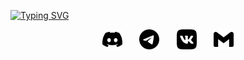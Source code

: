 <!-- Intro part -->
<!-- Typing SVG - https://github.com/DenverCoder1/readme-typing-svg -->

[![Typing SVG](https://readme-typing-svg.herokuapp.com?font=B612&color=309C46&size=60&center=true&vCenter=true&width=850&height=100&lines=Hello+there%2C+I'm..;+%F0%9F%91%8B+My+name+is+Hanabiraa+%F0%9F%8C%B2;%F0%9F%8C%B2%F0%9F%8C%B1%F0%9F%8C%B3++%F0%9F%8C%BF%F0%9F%8C%B2%F0%9F%8C%B2+%E2%98%98%EF%B8%8F%F0%9F%8C%B3++%F0%9F%8D%80+%F0%9F%8C%B2+)](https://git.io/typing-svg)


<!-- Social icons section -->
<p align="center" class="social" style="fill: #ff6c00">
  <a href="https://discordapp.com/users/734106915302408244/" alt="discord profile"><img width="32px" src="assets/discord.svg"/></a>
  &#8287;&#8287;&#8287;&#8287;&#8287;
  <a href="https://t.me/Hanabira1"><img width="32px" alt="telegram profile" title="DenverCoder1 Dev.to" src="assets/telegram.svg"></a>
  &#8287;&#8287;&#8287;&#8287;&#8287;
  <a href="https://vk.com/hogsik"><img width="32px" alt="Ko-fi" title="vk profile" src="assets/vk.svg"/></a>
  &#8287;&#8287;&#8287;&#8287;&#8287;
  <a href="mailto:workflow.elec@gmail.com"><img width="32px" alt="Free Stuff" title="Free gifts for you" src="assets/gmail.svg"/></a>
</p>
